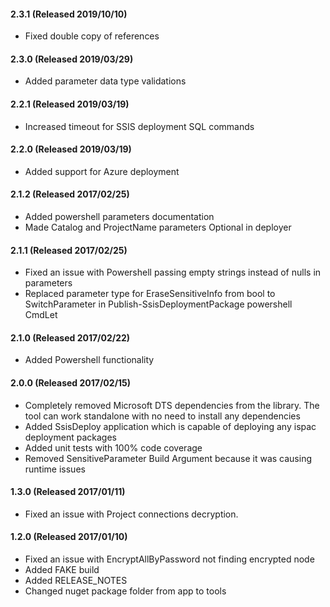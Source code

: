 #### 2.3.1 (Released 2019/10/10)
* Fixed double copy of references

#### 2.3.0 (Released 2019/03/29)
* Added parameter data type validations

#### 2.2.1 (Released 2019/03/19)
* Increased timeout for SSIS deployment SQL commands

#### 2.2.0 (Released 2019/03/19)
* Added support for Azure deployment

#### 2.1.2 (Released 2017/02/25)
* Added powershell parameters documentation
* Made Catalog and ProjectName parameters Optional in deployer


#### 2.1.1 (Released 2017/02/25)
* Fixed an issue with Powershell passing empty strings instead of nulls in parameters
* Replaced parameter type for EraseSensitiveInfo from bool to SwitchParameter in Publish-SsisDeploymentPackage powershell CmdLet

#### 2.1.0 (Released 2017/02/22)
* Added Powershell functionality

#### 2.0.0 (Released 2017/02/15)
* Completely removed Microsoft DTS dependencies from the library. The tool can work standalone with no need to install any dependencies
* Added SsisDeploy application which is capable of deploying any ispac deployment packages
* Added unit tests with 100% code coverage
* Removed SensitiveParameter Build Argument because it was causing runtime issues

#### 1.3.0 (Released 2017/01/11)
* Fixed an issue with Project connections decryption. 

#### 1.2.0 (Released 2017/01/10)
* Fixed an issue with EncryptAllByPassword not finding encrypted node
* Added FAKE build
* Added RELEASE_NOTES
* Changed nuget package folder from app to tools